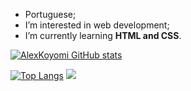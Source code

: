 - Portuguese;
- I’m interested in web development;
- I’m currently learning <strong>HTML and CSS</strong>.

[![AlexKoyomi GitHub stats](https://github-readme-stats.vercel.app/api?username=alexkoyomi)](https://github.com/alexkoyomi/github-readme-stats)

[![Top Langs](https://github-readme-stats.vercel.app/api/top-langs/?username=alexkoyomi)](https://github.com/alexkoyomi/github-readme-stats)
<img src="https://www.vhv.rs/dpng/d/486-4866189_html-css-logo-png-transparent-png.png">

<!---
AlexKoyomi/AlexKoyomi is a ✨ special ✨ repository because its `README.md` (this file) appears on your GitHub profile.
You can click the Preview link to take a look at your changes.
--->
